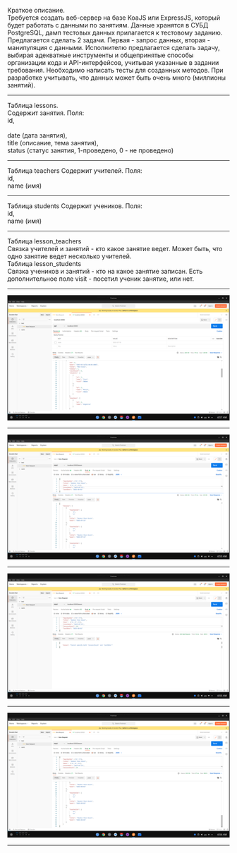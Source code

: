 
Краткое описание. <br>
Требуется создать веб-сервер на базе KoaJS или ExpressJS, который будет работать с данными по занятиям. Данные хранятся в СУБД PostgreSQL, дамп тестовых данных прилагается к тестовому заданию. Предлагается сделать 2 задачи. Первая - запрос данных, вторая - манипуляция с данными. Исполнителю предлагается сделать задачу, выбирая адекватные инструменты и общепринятые способы организации кода и API-интерфейсов, учитывая указанные в задании требования. Необходимо написать тесты для созданных методов. При разработке учитывать, что данных может быть очень много (миллионы занятий).
<hr>

Таблица lessons.<br> 
Содержит занятия. Поля:<br> 
id,<br>  
date (дата занятия), <br> 
title (описание, тема занятия), <br> 
status (статус занятия, 1-проведено, 0 - не проведено) <br> <hr>
Таблица teachers Содержит учителей. Поля: <br> 
id, <br> 
name (имя) <br> <hr>
Таблица students Содержит учеников. Поля: <br> 
id, <br> 
name (имя) <br> <hr>
Таблица lesson_teachers <br> 
Связка учителей и занятий - кто какое занятие ведет. Может быть, что одно занятие ведет несколько учителей. <br> 
Таблица lesson_students <br> 
Связка учеников и занятий - кто на какое занятие записан. Есть дополнительное поле visit - посетил ученик занятие, или нет.<br><hr>

![Иллюстрация к проекту](https://github.com/deadsxnpai/myclass_test/raw/master/myclass/start.png)<hr>
![Иллюстрация к проекту](https://github.com/deadsxnpai/myclass_test/raw/master/myclass/1.png)<hr>
![Иллюстрация к проекту](https://github.com/deadsxnpai/myclass_test/raw/master/myclass/2.png)<hr>
![Иллюстрация к проекту](https://github.com/deadsxnpai/myclass_test/raw/master/myclass/3.png)<hr>